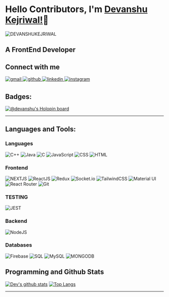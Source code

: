 # Hello Contributors, I'm [Devanshu Kejriwal!](https://devport-folio.netlify.app/)🤩 

<p align="left"> <img src="https://komarev.com/ghpvc/?username=DEVANSHUKEJRIWAL" alt="DEVANSHUKEJRIWAL" /> </p>

## A FrontEnd Developer


## **Connect with me**


<a href="mailto:devanshukejriwal24@gmail.com" target="_blank">
<img src=https://img.shields.io/badge/Gmail-D14836?style=for-the-badge&logo=gmail&logoColor=white alt=gmail style="margin-bottom: 5px;" />
</a>

<a href="https://github.com/DEVANSHUKEJRIWAL" target="_blank">
<img src=https://img.shields.io/badge/github-%2324292e.svg?&style=for-the-badge&logo=github&logoColor=white alt=github style="margin-bottom: 5px;" />
</a>

<a href="https://www.linkedin.com/in/devanshu-kejriwal-71700921b" target="_blank">
<img src=https://img.shields.io/badge/linkedin-%231E77B5.svg?&style=for-the-badge&logo=linkedin&logoColor=white alt=linkedin style="margin-bottom: 5px;" />
</a>

<a href="https://www.instagram.com/dev.kejriwal06/" target="_blank">
<img src=https://img.shields.io/badge/instagram-E4405F.svg?&style=for-the-badge&logo=instagram&logoColor=white alt=instagram style="margin-bottom: 5px;" />
</a>

## **Badges:**
[![@devanshu's Holopin board](https://holopin.me/devanshu)](https://holopin.io/@devanshu)
</div>

---

## **Languages and Tools:**

### **Languages**

<p align="left">
<img src="https://img.shields.io/badge/C++-00599C?style=for-the-badge&logo=c%2B%2B&logoColor=white" alt="C++" />
<img src="https://img.shields.io/badge/Java-007396?style=for-the-badge&logo=java&logoColor=white" alt="Java" />
<img src="https://img.shields.io/badge/C-A8B9CC?style=for-the-badge&logo=c&logoColor=white" alt="C" />
<img src="https://img.shields.io/badge/JavaScript-F7DF1E?style=for-the-badge&logo=javascript&logoColor=black" alt="JavaScript" />
<img src="https://img.shields.io/badge/CSS-1572B6?&style=for-the-badge&logo=css3&logoColor=white"
alt="CSS"/>
<img src="https://img.shields.io/badge/HTML-E34F26?style=for-the-badge&logo=html5&logoColor=white"
alt="HTML"
/>

### **Frontend**

<p align="left">
<img src="https://img.shields.io/badge/Next.js-000000?style=for-the-badge&logo=next.js&logoColor=white" alt="NEXTJS"/>
<img src="https://img.shields.io/badge/React-20232A?style=for-the-badge&logo=react&logoColor=61DAFB" alt="ReactJS"/>
<img src="https://img.shields.io/badge/Redux-593D88?style=for-the-badge&logo=redux&logoColor=white" alt="Redux"/>
<img src="https://img.shields.io/badge/Socket.IO-010101?style=for-the-badge&logo=socket.io&logoColor=white" alt="Socket.io"/>
<img src="https://img.shields.io/badge/Tailwind_CSS-38B2AC?style=for-the-badge&logo=tailwind-css&logoColor=white" alt="TailwindCSS"/>
<img src="https://img.shields.io/badge/Material--UI-0081CB?style=for-the-badge&logo=material-ui&logoColor=white" alt="Material UI"/>
<img src="https://img.shields.io/badge/React_Router-CA4245?style=for-the-badge&logo=react-router&logoColor=white" alt="React Router"/>
<img src="https://img.shields.io/badge/Git-F05032?style=for-the-badge&logo=git&logoColor=white" alt="Git"/>
</p>

### **TESTING**
<p align="left">
<img src="https://img.shields.io/badge/Jest-C21325?style=for-the-badge&logo=jest&logoColor=white" alt="JEST"/>
</p>

### **Backend**

<p align="left">
<img src="https://img.shields.io/badge/Node.js-339933?style=for-the-badge&logo=node.js&logoColor=white" alt="NodeJS"/>
</p>

### **Databases**

<p align="left">
<img alt="Firebase" src="https://img.shields.io/badge/firebase-%23039BE5.svg?style=for-the-badge&logo=firebase"/>
<img alt="SQL" src="https://img.shields.io/badge/SQL-003366?style=for-the-badge&logo=sql&logoColor=white"/>
<img alt="MySQL" src="https://img.shields.io/badge/MySQL-4479A1?style=for-the-badge&logo=mysql&logoColor=white"/>
<img src="https://img.shields.io/badge/MongoDB-47A248?style=for-the-badge&logo=mongodb&logoColor=white" alt="MONGODB"/>
</p>



## **Programming and Github Stats**

[![Dev's github stats](https://github-readme-stats.vercel.app/api?username=DEVANSHUKEJRIWAL&theme=radical)](https://github.com/DEVANSHUKEJRIWAL/)
[![Top Langs](https://github-readme-stats.vercel.app/api/top-langs/?username=DEVANSHUKEJRIWAL&layout=compact&theme=radical)](https://github.com/DEVANSHUKEJRIWAL)
<br>

---
